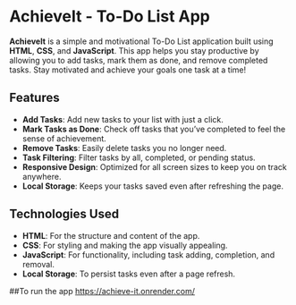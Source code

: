 # AchieveIt - To-Do List App

**AchieveIt** is a simple and motivational To-Do List application built using **HTML**, **CSS**, and **JavaScript**. This app helps you stay productive by allowing you to add tasks, mark them as done, and remove completed tasks. Stay motivated and achieve your goals one task at a time!

## Features

- **Add Tasks**: Add new tasks to your list with just a click.
- **Mark Tasks as Done**: Check off tasks that you’ve completed to feel the sense of achievement.
- **Remove Tasks**: Easily delete tasks you no longer need.
- **Task Filtering**: Filter tasks by all, completed, or pending status.
- **Responsive Design**: Optimized for all screen sizes to keep you on track anywhere.
- **Local Storage**: Keeps your tasks saved even after refreshing the page.

## Technologies Used

- **HTML**: For the structure and content of the app.
- **CSS**: For styling and making the app visually appealing.
- **JavaScript**: For functionality, including task adding, completion, and removal.
- **Local Storage**: To persist tasks even after a page refresh.

##To run the app 
https://achieve-it.onrender.com/
